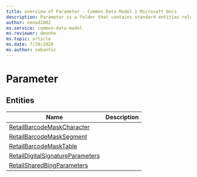 ```yaml
---
title: overview of Parameter - Common Data Model | Microsoft Docs
description: Parameter is a folder that contains standard entities related to the Common Data Model.
author: nenad1002
ms.service: common-data-model
ms.reviewer: deonhe
ms.topic: article
ms.date: 7/20/2020
ms.author: nebanfic
---
```


# Parameter


## Entities

|Name|Description|
|---|---|
|[RetailBarcodeMaskCharacter](RetailBarcodeMaskCharacter.md)||
|[RetailBarcodeMaskSegment](RetailBarcodeMaskSegment.md)||
|[RetailBarcodeMaskTable](RetailBarcodeMaskTable.md)||
|[RetailDigitalSignatureParameters](RetailDigitalSignatureParameters.md)||
|[RetailSharedBingParameters](RetailSharedBingParameters.md)||
